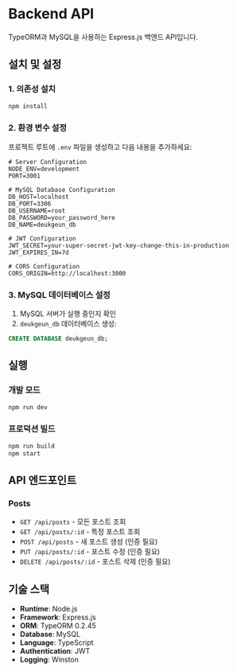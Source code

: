 # Backend API

TypeORM과 MySQL을 사용하는 Express.js 백엔드 API입니다.

## 설치 및 설정

### 1. 의존성 설치

```bash
npm install
```

### 2. 환경 변수 설정

프로젝트 루트에 `.env` 파일을 생성하고 다음 내용을 추가하세요:

```env
# Server Configuration
NODE_ENV=development
PORT=3001

# MySQL Database Configuration
DB_HOST=localhost
DB_PORT=3306
DB_USERNAME=root
DB_PASSWORD=your_password_here
DB_NAME=deukgeun_db

# JWT Configuration
JWT_SECRET=your-super-secret-jwt-key-change-this-in-production
JWT_EXPIRES_IN=7d

# CORS Configuration
CORS_ORIGIN=http://localhost:3000
```

### 3. MySQL 데이터베이스 설정

1. MySQL 서버가 실행 중인지 확인
2. `deukgeun_db` 데이터베이스 생성:

```sql
CREATE DATABASE deukgeun_db;
```

## 실행

### 개발 모드

```bash
npm run dev
```

### 프로덕션 빌드

```bash
npm run build
npm start
```

## API 엔드포인트

### Posts

- `GET /api/posts` - 모든 포스트 조회
- `GET /api/posts/:id` - 특정 포스트 조회
- `POST /api/posts` - 새 포스트 생성 (인증 필요)
- `PUT /api/posts/:id` - 포스트 수정 (인증 필요)
- `DELETE /api/posts/:id` - 포스트 삭제 (인증 필요)

## 기술 스택

- **Runtime**: Node.js
- **Framework**: Express.js
- **ORM**: TypeORM 0.2.45
- **Database**: MySQL
- **Language**: TypeScript
- **Authentication**: JWT
- **Logging**: Winston
